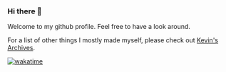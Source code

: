 ### Hi there 👋
Welcome to my github profile. Feel free to have a look around.

For a list of other things I mostly made myself, please check out [Kevin's Archives](https://github.com/kwangzera-archives).

[![wakatime](https://wakatime.com/badge/user/d7ce12fb-b778-41a5-8467-b3cdcb56ec4d.svg)](https://wakatime.com/@d7ce12fb-b778-41a5-8467-b3cdcb56ec4d)
